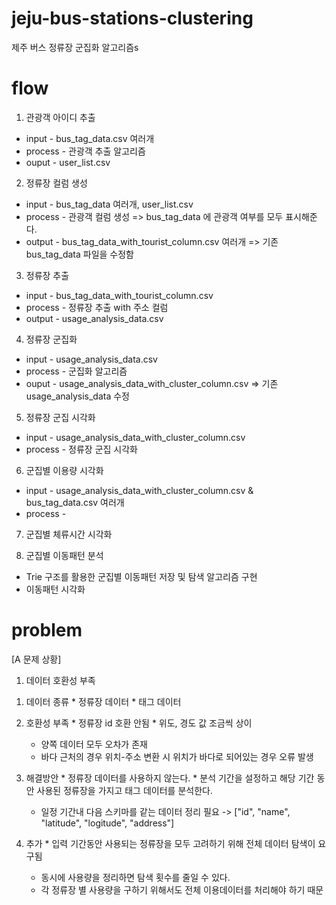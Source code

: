 # jeju-bus-stations-clustering
제주 버스 정류장 군집화 알고리즘s

# flow
1. 관광객 아이디 추출
 * input - bus_tag_data.csv 여러개
 * process - 관광객 추출 알고리즘
 * ouput - user_list.csv

2. 정류장 컬럼 생성
* input - bus_tag_data 여러개, user_list.csv
* process - 관광객 컬럼 생성 => bus_tag_data 에 관광객 여부를 모두 표시해준다.
* output - bus_tag_data_with_tourist_column.csv 여러개 => 기존 bus_tag_data  파일을 수정함

3. 정류장 추출
* input - bus_tag_data_with_tourist_column.csv 
* process - 정류장 추출 with 주소 컬럼
* output - usage_analysis_data.csv

4. 정류장 군집화
* input - usage_analysis_data.csv
* process - 군집화 알고리즘
* ouput - usage_analysis_data_with_cluster_column.csv => 기존 usage_analysis_data 수정

5. 정류장 군집 시각화
* input - usage_analysis_data_with_cluster_column.csv
* process - 정류장 군집 시각화

6. 군집별 이용량 시각화
* input - usage_analysis_data_with_cluster_column.csv &  bus_tag_data.csv 여러개 
* process - 
7. 군집별 체류시간 시각화

8. 군집별 이동패턴 분석
* Trie 구조를 활용한 군집별 이동패턴 저장 및 탐색 알고리즘 구현
* 이동패턴 시각화

# problem
[A 문제 상황]
1. 데이터 호환성 부족
  1) 데이터 종류
    * 정류장 데이터
    * 태그 데이터

  2) 호환성 부족 
    * 정류장 id 호환 안됨
    * 위도, 경도 값 조금씩 상이
      - 양쪽 데이터 모두 오차가 존재
      - 바다 근처의 경우 위치-주소 변환 시 위치가 바다로 되어있는 경우 오류 발생
      
  3) 해결방안
    * 정류장 데이터를 사용하지 않는다.
    * 분석 기간을 설정하고 해당 기간 동안 사용된 정류장을 가지고 태그 데이터를 분석한다.
      - 일정 기간내 다음 스키마를 같는 데이터 정리 필요
        -> ["id", "name", "latitude", "logitude", "address"]

  4) 추가
    * 입력 기간동안 사용되는 정류장을 모두 고려하기 위해 전체 데이터 탐색이 요구됨
      - 동시에 사용량을 정리하면 탐색 횟수를 줄일 수 있다.
      - 각 정류장 별 사용량을 구하기 위해서도 전체 이용데이터를 처리해야 하기 때문
